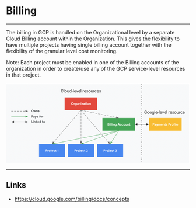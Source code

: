 # Billing

---
The billing in GCP is handled on the Organizational level by a separate Cloud Billing account within the Organization. This gives the flexibility to have multiple projects having single billing account together with the flexibility of the granular level cost monitoring.

Note: Each project must be enabled in one of the Billing accounts of the organization in order to create/use any of the GCP service-level resources in that project.

![Billing Hierarchy](/asset/images/gcp/billing-account.png)

---

## Links

* <https://cloud.google.com/billing/docs/concepts>